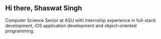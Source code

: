 ## Hi there, Shaswat Singh
Computer Science Senior at ASU with internship experience in full-stack development, iOS application development and object-oriented programming.

